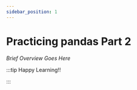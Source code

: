 ```yaml
---
sidebar_position: 1
---
```


# Practicing pandas Part 2

_Brief Overview Goes Here_

:::tip Happy Learning!!

<QuestButton text="Go To Quest" link="https://app.stackup.dev/quest_page/practicing-pands-part-2" />

:::
